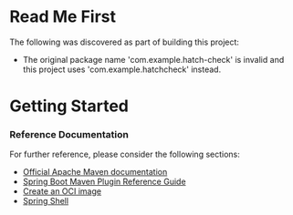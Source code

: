 # Read Me First
The following was discovered as part of building this project:

* The original package name 'com.example.hatch-check' is invalid and this project uses 'com.example.hatchcheck' instead.

# Getting Started

### Reference Documentation
For further reference, please consider the following sections:

* [Official Apache Maven documentation](https://maven.apache.org/guides/index.html)
* [Spring Boot Maven Plugin Reference Guide](https://docs.spring.io/spring-boot/docs/3.0.0/maven-plugin/reference/html/)
* [Create an OCI image](https://docs.spring.io/spring-boot/docs/3.0.0/maven-plugin/reference/html/#build-image)
* [Spring Shell](https://spring.io/projects/spring-shell)

